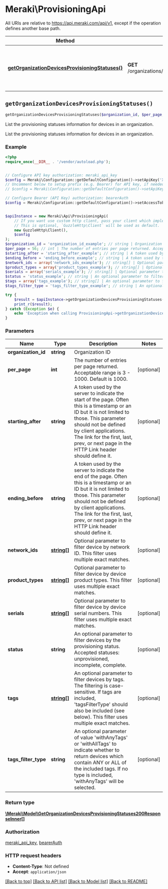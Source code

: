 # Meraki\ProvisioningApi

All URIs are relative to https://api.meraki.com/api/v1, except if the operation defines another base path.

| Method | HTTP request | Description |
| ------------- | ------------- | ------------- |
| [**getOrganizationDevicesProvisioningStatuses()**](ProvisioningApi.md#getOrganizationDevicesProvisioningStatuses) | **GET** /organizations/{organizationId}/devices/provisioning/statuses | List the provisioning statuses information for devices in an organization. |


## `getOrganizationDevicesProvisioningStatuses()`

```php
getOrganizationDevicesProvisioningStatuses($organization_id, $per_page, $starting_after, $ending_before, $network_ids, $product_types, $serials, $status, $tags, $tags_filter_type): \Meraki\Model\GetOrganizationDevicesProvisioningStatuses200ResponseInner[]
```

List the provisioning statuses information for devices in an organization.

List the provisioning statuses information for devices in an organization.

### Example

```php
<?php
require_once(__DIR__ . '/vendor/autoload.php');


// Configure API key authorization: meraki_api_key
$config = Meraki\Configuration::getDefaultConfiguration()->setApiKey('X-Cisco-Meraki-API-Key', 'YOUR_API_KEY');
// Uncomment below to setup prefix (e.g. Bearer) for API key, if needed
// $config = Meraki\Configuration::getDefaultConfiguration()->setApiKeyPrefix('X-Cisco-Meraki-API-Key', 'Bearer');

// Configure Bearer (API Key) authorization: bearerAuth
$config = Meraki\Configuration::getDefaultConfiguration()->setAccessToken('YOUR_ACCESS_TOKEN');


$apiInstance = new Meraki\Api\ProvisioningApi(
    // If you want use custom http client, pass your client which implements `GuzzleHttp\ClientInterface`.
    // This is optional, `GuzzleHttp\Client` will be used as default.
    new GuzzleHttp\Client(),
    $config
);
$organization_id = 'organization_id_example'; // string | Organization ID
$per_page = 56; // int | The number of entries per page returned. Acceptable range is 3 - 1000. Default is 1000.
$starting_after = 'starting_after_example'; // string | A token used by the server to indicate the start of the page. Often this is a timestamp or an ID but it is not limited to those. This parameter should not be defined by client applications. The link for the first, last, prev, or next page in the HTTP Link header should define it.
$ending_before = 'ending_before_example'; // string | A token used by the server to indicate the end of the page. Often this is a timestamp or an ID but it is not limited to those. This parameter should not be defined by client applications. The link for the first, last, prev, or next page in the HTTP Link header should define it.
$network_ids = array('network_ids_example'); // string[] | Optional parameter to filter device by network ID. This filter uses multiple exact matches.
$product_types = array('product_types_example'); // string[] | Optional parameter to filter device by device product types. This filter uses multiple exact matches.
$serials = array('serials_example'); // string[] | Optional parameter to filter device by device serial numbers. This filter uses multiple exact matches.
$status = 'status_example'; // string | An optional parameter to filter devices by the provisioning status. Accepted statuses: unprovisioned, incomplete, complete.
$tags = array('tags_example'); // string[] | An optional parameter to filter devices by tags. The filtering is case-sensitive. If tags are included, 'tagsFilterType' should also be included (see below). This filter uses multiple exact matches.
$tags_filter_type = 'tags_filter_type_example'; // string | An optional parameter of value 'withAnyTags' or 'withAllTags' to indicate whether to return devices which contain ANY or ALL of the included tags. If no type is included, 'withAnyTags' will be selected.

try {
    $result = $apiInstance->getOrganizationDevicesProvisioningStatuses($organization_id, $per_page, $starting_after, $ending_before, $network_ids, $product_types, $serials, $status, $tags, $tags_filter_type);
    print_r($result);
} catch (Exception $e) {
    echo 'Exception when calling ProvisioningApi->getOrganizationDevicesProvisioningStatuses: ', $e->getMessage(), PHP_EOL;
}
```

### Parameters

| Name | Type | Description  | Notes |
| ------------- | ------------- | ------------- | ------------- |
| **organization_id** | **string**| Organization ID | |
| **per_page** | **int**| The number of entries per page returned. Acceptable range is 3 - 1000. Default is 1000. | [optional] |
| **starting_after** | **string**| A token used by the server to indicate the start of the page. Often this is a timestamp or an ID but it is not limited to those. This parameter should not be defined by client applications. The link for the first, last, prev, or next page in the HTTP Link header should define it. | [optional] |
| **ending_before** | **string**| A token used by the server to indicate the end of the page. Often this is a timestamp or an ID but it is not limited to those. This parameter should not be defined by client applications. The link for the first, last, prev, or next page in the HTTP Link header should define it. | [optional] |
| **network_ids** | [**string[]**](../Model/string.md)| Optional parameter to filter device by network ID. This filter uses multiple exact matches. | [optional] |
| **product_types** | [**string[]**](../Model/string.md)| Optional parameter to filter device by device product types. This filter uses multiple exact matches. | [optional] |
| **serials** | [**string[]**](../Model/string.md)| Optional parameter to filter device by device serial numbers. This filter uses multiple exact matches. | [optional] |
| **status** | **string**| An optional parameter to filter devices by the provisioning status. Accepted statuses: unprovisioned, incomplete, complete. | [optional] |
| **tags** | [**string[]**](../Model/string.md)| An optional parameter to filter devices by tags. The filtering is case-sensitive. If tags are included, &#39;tagsFilterType&#39; should also be included (see below). This filter uses multiple exact matches. | [optional] |
| **tags_filter_type** | **string**| An optional parameter of value &#39;withAnyTags&#39; or &#39;withAllTags&#39; to indicate whether to return devices which contain ANY or ALL of the included tags. If no type is included, &#39;withAnyTags&#39; will be selected. | [optional] |

### Return type

[**\Meraki\Model\GetOrganizationDevicesProvisioningStatuses200ResponseInner[]**](../Model/GetOrganizationDevicesProvisioningStatuses200ResponseInner.md)

### Authorization

[meraki_api_key](../../README.md#meraki_api_key), [bearerAuth](../../README.md#bearerAuth)

### HTTP request headers

- **Content-Type**: Not defined
- **Accept**: `application/json`

[[Back to top]](#) [[Back to API list]](../../README.md#endpoints)
[[Back to Model list]](../../README.md#models)
[[Back to README]](../../README.md)
